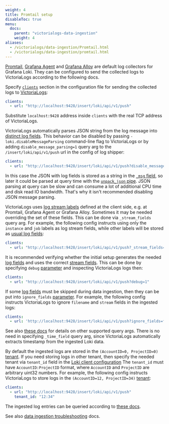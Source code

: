 ```yaml
---
weight: 4
title: Promtail setup
disableToc: true
menu:
  docs:
    parent: "victorialogs-data-ingestion"
    weight: 4
aliases:
  - /victorialogs/data-ingestion/Promtail.html
  - /victorialogs/data-ingestion/promtail.html
---
```

[Promtail](https://grafana.com/docs/loki/latest/clients/promtail/), [Grafana Agent](https://grafana.com/docs/agent/latest/)
and [Grafana Alloy](https://grafana.com/docs/alloy/latest/) are default log collectors for Grafana Loki.
They can be configured to send the collected logs to VictoriaLogs according to the following docs.

Specify [`clients`](https://grafana.com/docs/loki/latest/clients/promtail/configuration/#clients) section in the configuration file
for sending the collected logs to [VictoriaLogs](https://docs.victoriametrics.com/victorialogs/):

```yaml
clients:
  - url: "http://localhost:9428/insert/loki/api/v1/push"
```

Substitute `localhost:9428` address inside `clients` with the real TCP address of VictoriaLogs.

VictoriaLogs automatically parses JSON string from the log message into [distinct log fields](https://docs.victoriametrics.com/victorialogs/keyconcepts/#data-model).
This behavior can be disabled by passing `-loki.disableMessageParsing` command-line flag to VictoriaLogs or by adding `disable_message_parsing=1` query arg
to the `/insert/loki/api/v1/push` url in the config of log shipper:

```yaml
clients:
  - url: "http://localhost:9428/insert/loki/api/v1/push?disable_message_parsing=1"
```

In this case the JSON with log fields is stored as a string in the [`_msg` field](https://docs.victoriametrics.com/victorialogs/keyconcepts/#message-field),
so later it could be parsed at query time with the [`unpack_json` pipe](https://docs.victoriametrics.com/victorialogs/logsql/#unpack_json-pipe).
JSON parsing at query can be slow and can consume a lot of additional CPU time and disk read IO bandwidth. That's why it isn't
recommended disabling JSON message parsing.

VictoriaLogs uses [log stream labels](https://docs.victoriametrics.com/victorialogs/keyconcepts/#stream-fields) defined at the client side,
e.g. at Promtail, Grafana Agent or Grafana Alloy. Sometimes it may be needed overriding the set of these fields. This can be done via `_stream_fields`
query arg. For example, the following config instructs using only the `instance` and `job` labels as log stream fields, while other labels
will be stored as [usual log fields](https://docs.victoriametrics.com/victorialogs/keyconcepts/#data-model):

```yaml
clients:
  - url: "http://localhost:9428/insert/loki/api/v1/push?_stream_fields=instance,job"
```

It is recommended verifying whether the initial setup generates the needed [log fields](https://docs.victoriametrics.com/victorialogs/keyconcepts/#data-model)
and uses the correct [stream fields](https://docs.victoriametrics.com/victorialogs/keyconcepts/#stream-fields).
This can be done by specifying `debug` [parameter](https://docs.victoriametrics.com/victorialogs/data-ingestion/#http-parameters)
and inspecting VictoriaLogs logs then:

```yaml
clients:
  - url: "http://localhost:9428/insert/loki/api/v1/push?debug=1"
```

If some [log fields](https://docs.victoriametrics.com/victorialogs/keyconcepts/#data-model) must be skipped
during data ingestion, then they can be put into `ignore_fields` [parameter](https://docs.victoriametrics.com/victorialogs/data-ingestion/#http-parameters).
For example, the following config instructs VictoriaLogs to ignore `filename` and `stream` fields in the ingested logs:

```yaml
clients:
  - url: 'http://localhost:9428/insert/loki/api/v1/push?ignore_fields=filename,stream'
```

See also [these docs](https://docs.victoriametrics.com/victorialogs/data-ingestion/#http-parameters) for details on other supported query args.
There is no need in specifying `_time_field` query arg, since VictoriaLogs automatically extracts timestamp from the ingested Loki data.

By default the ingested logs are stored in the `(AccountID=0, ProjectID=0)` [tenant](https://docs.victoriametrics.com/victorialogs/#multitenancy).
If you need storing logs in other tenant, then specify the needed tenant via `tenant_id` field
in the [Loki client configuration](https://grafana.com/docs/loki/latest/clients/promtail/configuration/#clients)
The `tenant_id` must have `AccountID:ProjectID` format, where `AccountID` and `ProjectID` are arbitrary uint32 numbers.
For example, the following config instructs VictoriaLogs to store logs in the `(AccountID=12, ProjectID=34)` [tenant](https://docs.victoriametrics.com/victorialogs/#multitenancy):

```yaml
clients:
  - url: "http://localhost:9428/insert/loki/api/v1/push"
    tenant_id: "12:34"
```

The ingested log entries can be queried according to [these docs](https://docs.victoriametrics.com/victorialogs/querying/).

See also [data ingestion troubleshooting](https://docs.victoriametrics.com/victorialogs/data-ingestion/#troubleshooting) docs.
